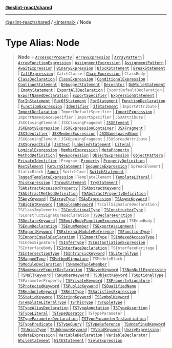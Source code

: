 [**@eslint-react/shared**](../../README.md)

***

[@eslint-react/shared](../../README.md) / [\<internal\>](../README.md) / Node

# Type Alias: Node

> **Node** = [`AccessorProperty`](AccessorProperty.md) \| [`ArrayExpression`](../interfaces/ArrayExpression.md) \| [`ArrayPattern`](../interfaces/ArrayPattern.md) \| [`ArrowFunctionExpression`](../interfaces/ArrowFunctionExpression.md) \| [`AssignmentExpression`](../interfaces/AssignmentExpression.md) \| [`AssignmentPattern`](../interfaces/AssignmentPattern.md) \| [`AwaitExpression`](../interfaces/AwaitExpression.md) \| [`BinaryExpression`](../interfaces/BinaryExpression.md) \| [`BlockStatement`](../interfaces/BlockStatement.md) \| [`BreakStatement`](../interfaces/BreakStatement.md) \| [`CallExpression`](../interfaces/CallExpression.md) \| `CatchClause` \| [`ChainExpression`](../interfaces/ChainExpression.md) \| `ClassBody` \| [`ClassDeclaration`](ClassDeclaration.md) \| [`ClassExpression`](../interfaces/ClassExpression.md) \| [`ConditionalExpression`](../interfaces/ConditionalExpression.md) \| [`ContinueStatement`](../interfaces/ContinueStatement.md) \| [`DebuggerStatement`](../interfaces/DebuggerStatement.md) \| [`Decorator`](../interfaces/Decorator.md) \| [`DoWhileStatement`](../interfaces/DoWhileStatement.md) \| [`EmptyStatement`](../interfaces/EmptyStatement.md) \| [`ExportAllDeclaration`](../interfaces/ExportAllDeclaration.md) \| `ExportDefaultDeclaration` \| [`ExportNamedDeclaration`](ExportNamedDeclaration.md) \| [`ExportSpecifier`](ExportSpecifier.md) \| [`ExpressionStatement`](../interfaces/ExpressionStatement.md) \| [`ForInStatement`](../interfaces/ForInStatement.md) \| [`ForOfStatement`](../interfaces/ForOfStatement.md) \| [`ForStatement`](../interfaces/ForStatement.md) \| [`FunctionDeclaration`](FunctionDeclaration.md) \| [`FunctionExpression`](../interfaces/FunctionExpression.md) \| [`Identifier`](../interfaces/Identifier.md) \| [`IfStatement`](../interfaces/IfStatement.md) \| `ImportAttribute` \| [`ImportDeclaration`](../interfaces/ImportDeclaration.md) \| `ImportDefaultSpecifier` \| [`ImportExpression`](../interfaces/ImportExpression.md) \| `ImportNamespaceSpecifier` \| `ImportSpecifier` \| `JSXAttribute` \| `JSXClosingElement` \| `JSXClosingFragment` \| [`JSXElement`](../interfaces/JSXElement-1.md) \| [`JSXEmptyExpression`](../interfaces/JSXEmptyExpression.md) \| [`JSXExpressionContainer`](../interfaces/JSXExpressionContainer.md) \| [`JSXFragment`](../interfaces/JSXFragment-1.md) \| [`JSXIdentifier`](../interfaces/JSXIdentifier.md) \| [`JSXMemberExpression`](../interfaces/JSXMemberExpression.md) \| [`JSXNamespacedName`](../interfaces/JSXNamespacedName.md) \| `JSXOpeningElement` \| `JSXOpeningFragment` \| `JSXSpreadAttribute` \| [`JSXSpreadChild`](../interfaces/JSXSpreadChild.md) \| [`JSXText`](../interfaces/JSXText-1.md) \| [`LabeledStatement`](../interfaces/LabeledStatement.md) \| [`Literal`](Literal.md) \| [`LogicalExpression`](../interfaces/LogicalExpression.md) \| [`MemberExpression`](MemberExpression.md) \| [`MetaProperty`](../interfaces/MetaProperty.md) \| [`MethodDefinition`](MethodDefinition.md) \| [`NewExpression`](../interfaces/NewExpression.md) \| [`ObjectExpression`](../interfaces/ObjectExpression.md) \| [`ObjectPattern`](../interfaces/ObjectPattern.md) \| [`PrivateIdentifier`](../interfaces/PrivateIdentifier.md) \| `Program` \| [`Property`](Property.md) \| [`PropertyDefinition`](PropertyDefinition.md) \| [`RestElement`](../interfaces/RestElement.md) \| [`ReturnStatement`](../interfaces/ReturnStatement.md) \| [`SequenceExpression`](../interfaces/SequenceExpression.md) \| `SpreadElement` \| `StaticBlock` \| [`Super`](../interfaces/Super.md) \| `SwitchCase` \| [`SwitchStatement`](../interfaces/SwitchStatement.md) \| [`TaggedTemplateExpression`](../interfaces/TaggedTemplateExpression.md) \| `TemplateElement` \| [`TemplateLiteral`](../interfaces/TemplateLiteral.md) \| [`ThisExpression`](../interfaces/ThisExpression.md) \| [`ThrowStatement`](../interfaces/ThrowStatement.md) \| [`TryStatement`](../interfaces/TryStatement.md) \| [`TSAbstractAccessorProperty`](TSAbstractAccessorProperty.md) \| [`TSAbstractKeyword`](../interfaces/TSAbstractKeyword.md) \| [`TSAbstractMethodDefinition`](TSAbstractMethodDefinition.md) \| [`TSAbstractPropertyDefinition`](TSAbstractPropertyDefinition.md) \| [`TSAnyKeyword`](../interfaces/TSAnyKeyword.md) \| [`TSArrayType`](../interfaces/TSArrayType.md) \| [`TSAsExpression`](../interfaces/TSAsExpression.md) \| [`TSAsyncKeyword`](../interfaces/TSAsyncKeyword.md) \| [`TSBigIntKeyword`](../interfaces/TSBigIntKeyword.md) \| [`TSBooleanKeyword`](../interfaces/TSBooleanKeyword.md) \| `TSCallSignatureDeclaration` \| `TSClassImplements` \| [`TSConditionalType`](../interfaces/TSConditionalType.md) \| [`TSConstructorType`](../interfaces/TSConstructorType.md) \| `TSConstructSignatureDeclaration` \| [`TSDeclareFunction`](TSDeclareFunction.md) \| [`TSDeclareKeyword`](../interfaces/TSDeclareKeyword.md) \| [`TSEmptyBodyFunctionExpression`](../interfaces/TSEmptyBodyFunctionExpression.md) \| `TSEnumBody` \| [`TSEnumDeclaration`](../interfaces/TSEnumDeclaration.md) \| [`TSEnumMember`](TSEnumMember.md) \| [`TSExportAssignment`](../interfaces/TSExportAssignment.md) \| [`TSExportKeyword`](../interfaces/TSExportKeyword.md) \| [`TSExternalModuleReference`](../interfaces/TSExternalModuleReference.md) \| [`TSFunctionType`](../interfaces/TSFunctionType.md) \| [`TSImportEqualsDeclaration`](TSImportEqualsDeclaration.md) \| [`TSImportType`](../interfaces/TSImportType.md) \| [`TSIndexedAccessType`](../interfaces/TSIndexedAccessType.md) \| `TSIndexSignature` \| [`TSInferType`](../interfaces/TSInferType.md) \| [`TSInstantiationExpression`](../interfaces/TSInstantiationExpression.md) \| `TSInterfaceBody` \| [`TSInterfaceDeclaration`](../interfaces/TSInterfaceDeclaration.md) \| `TSInterfaceHeritage` \| [`TSIntersectionType`](../interfaces/TSIntersectionType.md) \| [`TSIntrinsicKeyword`](../interfaces/TSIntrinsicKeyword.md) \| [`TSLiteralType`](../interfaces/TSLiteralType.md) \| [`TSMappedType`](../interfaces/TSMappedType.md) \| [`TSMethodSignature`](TSMethodSignature.md) \| `TSModuleBlock` \| [`TSModuleDeclaration`](TSModuleDeclaration.md) \| [`TSNamedTupleMember`](../interfaces/TSNamedTupleMember.md) \| [`TSNamespaceExportDeclaration`](../interfaces/TSNamespaceExportDeclaration.md) \| [`TSNeverKeyword`](../interfaces/TSNeverKeyword.md) \| [`TSNonNullExpression`](../interfaces/TSNonNullExpression.md) \| [`TSNullKeyword`](../interfaces/TSNullKeyword.md) \| [`TSNumberKeyword`](../interfaces/TSNumberKeyword.md) \| [`TSObjectKeyword`](../interfaces/TSObjectKeyword.md) \| [`TSOptionalType`](../interfaces/TSOptionalType.md) \| `TSParameterProperty` \| [`TSPrivateKeyword`](../interfaces/TSPrivateKeyword.md) \| [`TSPropertySignature`](TSPropertySignature.md) \| [`TSProtectedKeyword`](../interfaces/TSProtectedKeyword.md) \| [`TSPublicKeyword`](../interfaces/TSPublicKeyword.md) \| [`TSQualifiedName`](../interfaces/TSQualifiedName.md) \| [`TSReadonlyKeyword`](../interfaces/TSReadonlyKeyword.md) \| [`TSRestType`](../interfaces/TSRestType.md) \| [`TSSatisfiesExpression`](../interfaces/TSSatisfiesExpression.md) \| [`TSStaticKeyword`](../interfaces/TSStaticKeyword.md) \| [`TSStringKeyword`](../interfaces/TSStringKeyword.md) \| [`TSSymbolKeyword`](../interfaces/TSSymbolKeyword.md) \| [`TSTemplateLiteralType`](../interfaces/TSTemplateLiteralType.md) \| [`TSThisType`](../interfaces/TSThisType.md) \| [`TSTupleType`](../interfaces/TSTupleType.md) \| [`TSTypeAliasDeclaration`](../interfaces/TSTypeAliasDeclaration.md) \| [`TSTypeAnnotation`](../interfaces/TSTypeAnnotation.md) \| [`TSTypeAssertion`](../interfaces/TSTypeAssertion.md) \| [`TSTypeLiteral`](../interfaces/TSTypeLiteral.md) \| [`TSTypeOperator`](../interfaces/TSTypeOperator.md) \| `TSTypeParameter` \| [`TSTypeParameterDeclaration`](../interfaces/TSTypeParameterDeclaration.md) \| [`TSTypeParameterInstantiation`](../interfaces/TSTypeParameterInstantiation.md) \| [`TSTypePredicate`](../interfaces/TSTypePredicate.md) \| [`TSTypeQuery`](../interfaces/TSTypeQuery.md) \| [`TSTypeReference`](../interfaces/TSTypeReference.md) \| [`TSUndefinedKeyword`](../interfaces/TSUndefinedKeyword.md) \| [`TSUnionType`](../interfaces/TSUnionType.md) \| [`TSUnknownKeyword`](../interfaces/TSUnknownKeyword.md) \| [`TSVoidKeyword`](../interfaces/TSVoidKeyword.md) \| [`UnaryExpression`](../interfaces/UnaryExpression.md) \| [`UpdateExpression`](../interfaces/UpdateExpression.md) \| [`VariableDeclaration`](VariableDeclaration.md) \| [`VariableDeclarator`](VariableDeclarator.md) \| [`WhileStatement`](../interfaces/WhileStatement.md) \| [`WithStatement`](../interfaces/WithStatement.md) \| [`YieldExpression`](../interfaces/YieldExpression.md)
